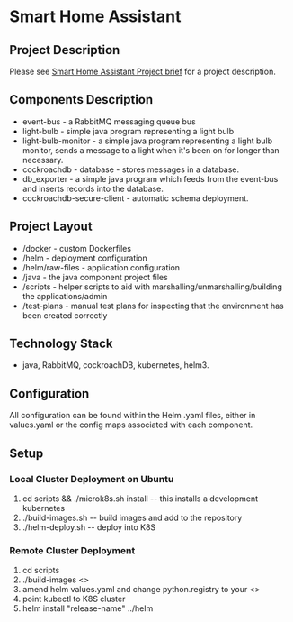 # Smart Home Assistant 

## Project Description

Please see [Smart Home Assistant Project brief](./Brief.pdf) for a project description.

## Components Description

- event-bus - a RabbitMQ messaging queue bus
- light-bulb - simple java program representing a light bulb
- light-bulb-monitor - a simple java program representing a light bulb monitor, sends a message to a light when it's been on for longer than necessary.
- cockroachdb - database - stores messages in a database.
- db_exporter - a simple java program which feeds from the event-bus and inserts records into the database.
- cockroachdb-secure-client - automatic schema deployment.

## Project Layout

- /docker - custom Dockerfiles
- /helm - deployment configuration
- /helm/raw-files - application configuration
- /java - the java component project files
- /scripts - helper scripts to aid with marshalling/unmarshalling/building the applications/admin
- /test-plans - manual test plans for inspecting that the environment has been created correctly

## Technology Stack

- java, RabbitMQ, cockroachDB, kubernetes, helm3.

## Configuration

All configuration can be found within the Helm .yaml files, either in values.yaml or the config maps associated with each component.

## Setup

### Local Cluster Deployment on Ubuntu
1. cd scripts && ./microk8s.sh install -- this installs a development kubernetes
2. ./build-images.sh -- build images and add to the repository
3. ./helm-deploy.sh -- deploy into K8S

### Remote Cluster Deployment
1. cd scripts
2. ./build-images <<your registry>>
3.  amend helm values.yaml and change python.registry to your <<your registry>>
4. point kubectl to K8S cluster
5.  helm install "release-name" ../helm
